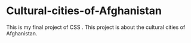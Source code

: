 # Cultural-cities-of-Afghanistan
This is my final project of CSS . This project is about the cultural cities of Afghanistan.
